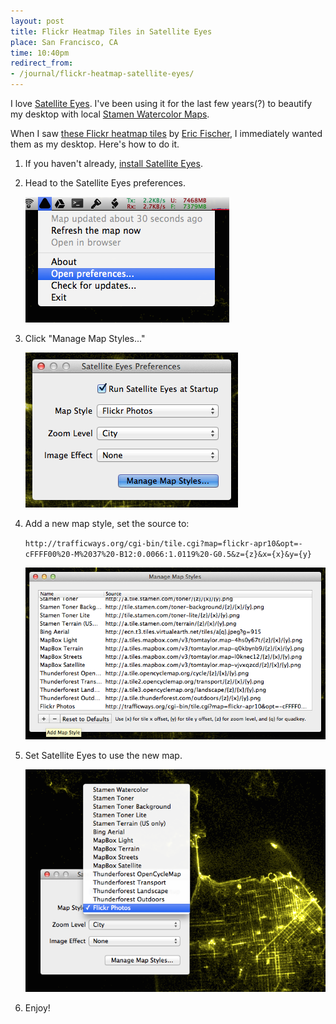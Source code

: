 ```yaml
---
layout: post
title: Flickr Heatmap Tiles in Satellite Eyes
place: San Francisco, CA
time: 10:40pm
redirect_from:
- /journal/flickr-heatmap-satellite-eyes/
---
```


I love [Satellite Eyes](http://satelliteeyes.tomtaylor.co.uk/). I've been using it for the last few years(?) to beautify my desktop with local [Stamen Watercolor Maps](http://maps.stamen.com/#watercolor/).

When I saw [these Flickr heatmap tiles](http://trafficways.org/darkbase.html#12/37.7675/-122.4558/flickr-apr10/nobase/12/0.0066/1.0119/0.5/twos/antialias/nogps/mercator/-cFFFF00) by [Eric Fischer](https://www.flickr.com/photos/walkingsf), I immediately wanted them as my desktop. Here's how to do it.

1.	If you haven't already, [install Satellite Eyes](http://satelliteeyes.tomtaylor.co.uk/).
2.	Head to the Satellite Eyes preferences.
	
	![Sattelite Eyes Menu](/images/seyes_menu.png "Sattelite Eyes Menu")
	
3.	Click "Manage Map Styles..."
	
	![Sattelite Eyes Preferences](/images/seyes_prefs.png "Sattelite Eyes Preferences")
	
4.	Add a new map style, set the source to:
	
	`http://trafficways.org/cgi-bin/tile.cgi?map=flickr-apr10&opt=-cFFFF00%20-M%2037%20-B12:0.0066:1.0119%20-G0.5&z={z}&x={x}&y={y}`
	
	![Sattelite Eyes Map Styles](/images/seyes_add_map.png "Sattelite Eyes Map Styles")
	
5.	Set Satellite Eyes to use the new map.
	
	![Sattelite Eyes Select Map](/images/seyes_select_map.png "Sattelite Eyes Select Map")
	
6.	Enjoy!